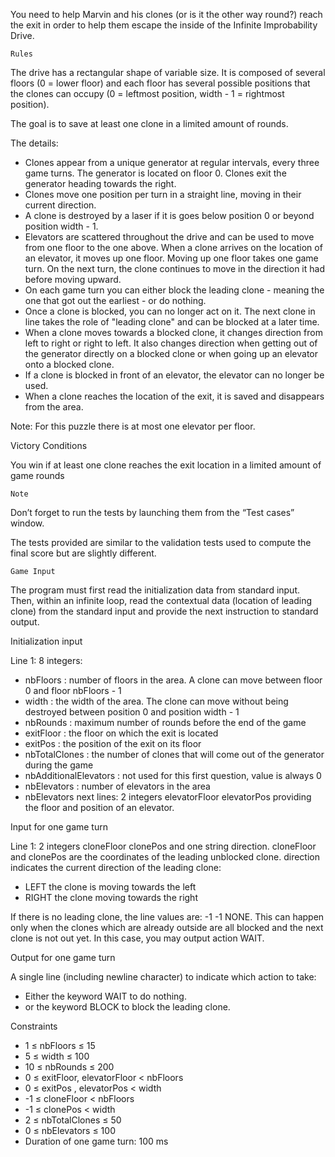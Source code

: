 You need to help Marvin and his clones (or is it the other way round?) reach the exit in order to help them escape the inside of the Infinite Improbability Drive.
 	
 	Rules

The drive has a rectangular shape of variable size. It is composed of several floors (0 = lower floor) and each floor has several possible positions that the clones can occupy (0 = leftmost position, width - 1 = rightmost position).

The goal is to save at least one clone in a limited amount of rounds.

The details:<br>
* Clones appear from a unique generator at regular intervals, every three game turns. The generator is located on floor 0. Clones exit the generator heading towards the right.
* Clones move one position per turn in a straight line, moving in their current direction.
* A clone is destroyed by a laser if it is goes below position 0 or beyond position width - 1.
* Elevators are scattered throughout the drive and can be used to move from one floor to the one above. When a clone arrives on the location of an elevator, it moves up one floor. Moving up one floor takes one game turn. On the next turn, the clone continues to move in the direction it had before moving upward.
* On each game turn you can either block the leading clone - meaning the one that got out the earliest - or do nothing.
* Once a clone is blocked, you can no longer act on it. The next clone in line takes the role of "leading clone" and can be blocked at a later time.
* When a clone moves towards a blocked clone, it changes direction from left to right or right to left. It also changes direction when getting out of the generator directly on a blocked clone or when going up an elevator onto a blocked clone.
* If a clone is blocked in front of an elevator, the elevator can no longer be used.
* When a clone reaches the location of the exit, it is saved and disappears from the area.

Note: For this puzzle there is at most one elevator per floor.
 
 
Victory Conditions

You win if at least one clone reaches the exit location in a limited amount of game rounds
 
 	Note

Don’t forget to run the tests by launching them from the “Test cases” window.

The tests provided are similar to the validation tests used to compute the final score but are slightly different.
 
 	Game Input

The program must first read the initialization data from standard input. Then, within an infinite loop, read the contextual data (location of leading clone) from the standard input and provide the next instruction to standard output.

Initialization input

Line 1: 8 integers:
* nbFloors : number of floors in the area. A clone can move between floor 0 and floor nbFloors - 1
* width : the width of the area. The clone can move without being destroyed between position 0 and position width - 1
* nbRounds : maximum number of rounds before the end of the game
* exitFloor : the floor on which the exit is located
* exitPos : the position of the exit on its floor
* nbTotalClones : the number of clones that will come out of the generator during the game
* nbAdditionalElevators : not used for this first question, value is always 0
* nbElevators : number of elevators in the area
* nbElevators next lines: 2 integers elevatorFloor elevatorPos providing the floor and position of an elevator.

Input for one game turn

Line 1: 2 integers cloneFloor clonePos and one string direction. cloneFloor and clonePos are the coordinates of the leading unblocked clone. direction indicates the current direction of the leading clone:
* LEFT the clone is moving towards the left
* RIGHT the clone moving towards the right

If there is no leading clone, the line values are: -1 -1 NONE. This can happen only when the clones which are already outside are all blocked and the next clone is not out yet. In this case, you may output action WAIT.

Output for one game turn

A single line (including newline character) to indicate which action to take:
* Either the keyword WAIT to do nothing.
* or the keyword BLOCK to block the leading clone.

Constraints
* 1 ≤ nbFloors ≤ 15
* 5 ≤ width ≤ 100
* 10 ≤ nbRounds ≤ 200
* 0 ≤ exitFloor, elevatorFloor < nbFloors
* 0 ≤ exitPos , elevatorPos < width
* -1 ≤ cloneFloor < nbFloors
* -1 ≤ clonePos < width
* 2 ≤ nbTotalClones ≤ 50
* 0 ≤ nbElevators ≤ 100
* Duration of one game turn: 100 ms